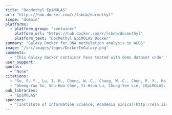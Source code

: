```yaml
---
title: "DocMethyl EpiMOLAS"
url: "https://hub.docker.com/r/lsbnb/docmethyl"
scope: "domain"
platforms:
  - platform_group: "container"
    platform_url: "https://hub.docker.com/r/lsbnb/docmethyl"
    platform_text: "DocMethyl EpiMOLAS Docker"
summary: "Galaxy Docker for DNA methylation analysis in WGBS"
image: "/src/images/logos/DockerInGalaxy.png"
comments:
  - "This Galaxy docker container have tested with demo dataset under the Ubuntu 16.04 64 bit system equipped with four-core CPU, 32GB RAM, 400GB storage."
user_support:
quotas:
  - "None"
citations:
  - "Su, S.-Y., Lu, I.-H., Cheng, W.-C., Chung, W.-C., Chen, P.-Y., Ho, J.-M., Chen, S.-H., & Lin, C.-Y. (2020). [EpiMOLAS: An intuitive web-based framework for genome-wide DNA methylation analysis](https://doi.org/10.1186/s12864-019-6404-8). *BMC Genomics*, 21(3), 163. https://doi.org/10.1186/s12864-019-6404-8"
  - "Sheng-Yao Su, Shu-Hwa Chen, Yi-Hsun Lu, Chung-Yen Lin, [EpiMOLAS: a web-based system for genome-wide DNA methylation analysis](http://www.ens-lyon.fr/LBMC/icsb2018/pdf/icsb-2018---abstract-book---posters.pdf#page=68).  ICSB 2018, Lyon France"
pub_libraries:
  - "EpiMOLAS"
sponsors:
  - "[Institute of Information Science, Academia Sinica](http://eln.iis.sinica.edu.tw), Taipei, Taiwan"
---
```

